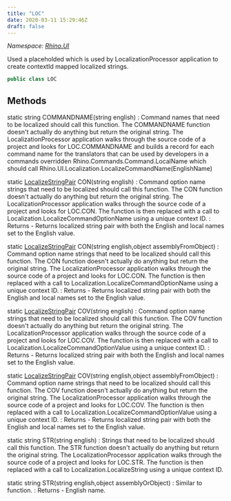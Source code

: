```yaml
---
title: "LOC"
date: 2020-03-11 15:29:46Z
draft: false
---
```


*Namespace: [Rhino.UI](../)*

Used a placeholded which is used by LocalizationProcessor application to create contextId
   mapped localized strings.
```cs
public class LOC
```
## Methods

static string COMMANDNAME(string english)
: Command names that need to be localized should call this function. The COMMANDNAME function doesn't actually
     do anything but return the original string. The LocalizationProcessor application walks
     through the source code of a project and looks for LOC.COMMANDNAME and builds a record for each command
     name for the translators that can be used by developers in a commands overridden Rhino.Commands.Command.LocalName
     which should call Rhino.UI.Localization.LocalizeCommandName(EnglishName)

static [LocalizeStringPair](/rhinocommon/rhino/ui/localizestringpair/) CON(string english)
: Command option name strings that need to be localized should call this function. The CON function
     doesn't actually do anything but return the original string. The LocalizationProcessor application walks
     through the source code of a project and looks for LOC.CON. The function is then replaced with a
     call to Localization.LocalizeCommandOptionName using a unique context ID.
: Returns - Returns localized string pair with both the English and local names set to the English value.

static [LocalizeStringPair](/rhinocommon/rhino/ui/localizestringpair/) CON(string english,object assemblyFromObject)
: Command option name strings that need to be localized should call this function. The CON function
     doesn't actually do anything but return the original string. The LocalizationProcessor application walks
     through the source code of a project and looks for LOC.CON. The function is then replaced with a
     call to Localization.LocalizeCommandOptionName using a unique context ID.
: Returns - Returns localized string pair with both the English and local names set to the English value.

static [LocalizeStringPair](/rhinocommon/rhino/ui/localizestringpair/) COV(string english)
: Command option name strings that need to be localized should call this function. The COV function
     doesn't actually do anything but return the original string. The LocalizationProcessor application walks
     through the source code of a project and looks for LOC.COV. The function is then replaced with a
     call to Localization.LocalizeCommandOptionValue using a unique context ID.
: Returns - Returns localized string pair with both the English and local names set to the English value.

static [LocalizeStringPair](/rhinocommon/rhino/ui/localizestringpair/) COV(string english,object assemblyFromObject)
: Command option name strings that need to be localized should call this function. The COV function
     doesn't actually do anything but return the original string. The LocalizationProcessor application walks
     through the source code of a project and looks for LOC.COV. The function is then replaced with a
     call to Localization.LocalizeCommandOptionValue using a unique context ID.
: Returns - Returns localized string pair with both the English and local names set to the English value.

static string STR(string english)
: Strings that need to be localized should call this function. The STR function doesn't actually
     do anything but return the original string. The LocalizationProcessor application walks
     through the source code of a project and looks for LOC.STR. The function is then replaced with a
     call to Localization.LocalizeString using a unique context ID.

static string STR(string english,object assemblyOrObject)
: Similar to  function.
: Returns - English name.
